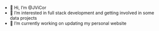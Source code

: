 - 👋 Hi, I’m @JViCor
- 👀 I’m interested in full stack development and getting involved in some data projects
- 🌱 I’m currently working on updating my personal website

<!---
JViCor/JViCor is a ✨ special ✨ repository because its `README.md` (this file) appears on your GitHub profile.
You can click the Preview link to take a look at your changes.
--->
